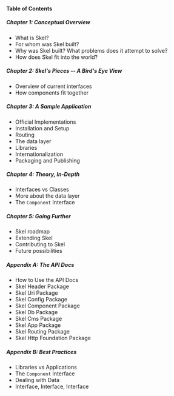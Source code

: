 #### Table of Contents

##### Chapter 1: Conceptual Overview

  * What is Skel?
  * For whom was Skel built?
  * Why was Skel built? What problems does it attempt to solve?
  * How does Skel fit into the world?

##### Chapter 2: Skel's Pieces -- A Bird's Eye View

  * Overview of current interfaces
  * How components fit together

##### Chapter 3: A Sample Application

  * Official Implementations
  * Installation and Setup
  * Routing
  * The data layer
  * Libraries
  * Internationalization
  * Packaging and Publishing

##### Chapter 4: Theory, In-Depth

  * Interfaces vs Classes
  * More about the data layer
  * The `Component` Interface

##### Chapter 5: Going Further

  * Skel roadmap
  * Extending Skel
  * Contributing to Skel
  * Future possibilities

##### Appendix A: The API Docs

  * How to Use the API Docs
  * Skel Header Package
  * Skel Uri Package
  * Skel Config Package
  * Skel Component Package
  * Skel Db Package
  * Skel Cms Package
  * Skel App Package
  * Skel Routing Package
  * Skel Http Foundation Package

##### Appendix B: Best Practices

  * Libraries vs Applications
  * The `Component` Interface
  * Dealing with Data
  * Interface, Interface, Interface


